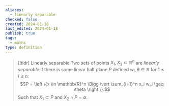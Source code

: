 ```yaml
---
aliases:
  - linearly separable
checked: false
created: 2024-01-18
last_edited: 2024-01-18
publish: true
tags:
  - maths
type: definition
---
```

>[!tldr] Linearly separable
>Two sets of points $X_1, X_2 \subset \mathbb{R}^n$ are *linearly separable* if there is some linear half plane $P$ defined $w_i, \theta \in \mathbb{R}$ for $1 \leq i \leq n$:  
>$$P = \left \{x \in \mathbb{R}^n \Bigg \vert \sum_{i=1}^n x_i w_i \geq \theta \right \}.$$
>Such that $X_1 \subset P$ and $X_2 \cap P = \emptyset$.

